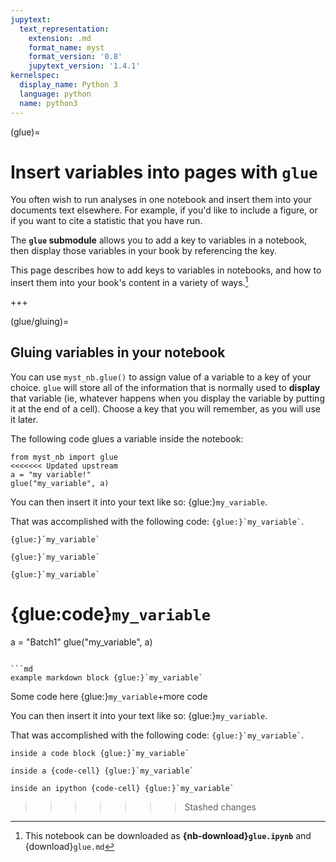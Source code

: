 ```yaml
---
jupytext:
  text_representation:
    extension: .md
    format_name: myst
    format_version: '0.8'
    jupytext_version: '1.4.1'
kernelspec:
  display_name: Python 3
  language: python
  name: python3
---
```


(glue)=

# Insert variables into pages with `glue`

You often wish to run analyses in one notebook and insert them into your
documents text elsewhere. For example, if you'd like to include a figure,
or if you want to cite a statistic that you have run.

The **`glue` submodule** allows you to add a key to variables in a notebook,
then display those variables in your book by referencing the key.

This page describes how to add keys to variables in notebooks, and how to insert them
into your book's content in a variety of ways.[^download]

[^download]: This notebook can be downloaded as
            **{nb-download}`glue.ipynb`** and {download}`glue.md`

+++

(glue/gluing)=

## Gluing variables in your notebook

You can use `myst_nb.glue()` to assign value of a variable to
a key of your choice. `glue` will store all of the information that is normally used to **display**
that variable (ie, whatever happens when you display the variable by putting it at the end of a cell).
Choose a key that you will remember, as you will use it later.

The following code glues a variable inside the notebook:

```{code-cell} ipython3
from myst_nb import glue
<<<<<<< Updated upstream
a = "my variable!"
glue("my_variable", a)
```

You can then insert it into your text like so: {glue:}`my_variable`.

That was accomplished with the following code: `` {glue:}`my_variable` ``.
```
{glue:}`my_variable`
```
```{code-cell}
{glue:}`my_variable`
```
```{code-cell} ipython3
{glue:}`my_variable`
```
{glue:code}`my_variable`
=======
a = "Batch1"
glue("my_variable", a)
```

```md
example markdown block {glue:}`my_variable`
```

Some code here {glue:}`my_variable`+more code

You can then insert it into your text like so: {glue:}`my_variable`.

That was accomplished with the following code: `` {glue:}`my_variable` ``.

```
inside a code block {glue:}`my_variable`
```
```{code-cell}
inside a {code-cell} {glue:}`my_variable`
```
```{code-cell} ipython3
inside an ipython {code-cell} {glue:}`my_variable`
```
>>>>>>> Stashed changes

